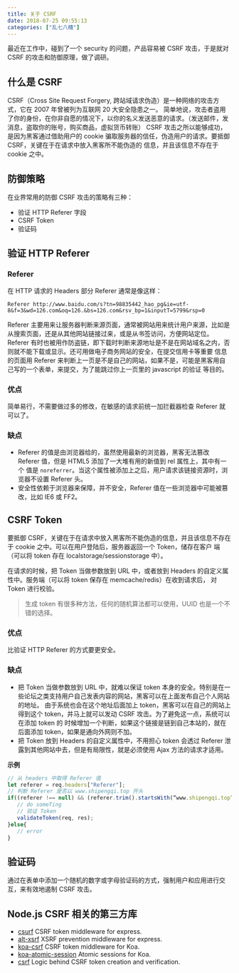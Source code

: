 ```yaml
---
title: 关于 CSRF
date: 2018-07-25 09:55:13
categories: ["乱七八糟"]
---
```


最近在工作中，碰到了一个 security 的问题，产品容易被 CSRF 攻击，于是就对 CSRF 的攻击和防御原理，做了调研。

<!-- more -->

## 什么是 CSRF

CSRF（Cross Site Request Forgery, 跨站域请求伪造）是一种网络的攻击方式，它在 2007 年曾被列为互联网 20 大安全隐患之一。
简单地说，攻击者盗用了你的身份，在你非自愿的情况下，以你的名义发送恶意的请求。（发送邮件，发消息，盗取你的账号，购买商品，虚拟货币转账）
CSRF 攻击之所以能够成功，是因为黑客通过借助用户的 cookie 骗取服务器的信任，伪造用户的请求。要抵御 CSRF，关键在于在请求中放入黑客所不能伪造的
信息，并且该信息不存在于 cookie 之中。


## 防御策略

在业界常用的防御 CSRF 攻击的策略有三种：
- 验证 HTTP Referer 字段
- CSRF Token
- 验证码

## 验证 HTTP Referer

### Referer

在 HTTP 请求的 Headers 部分 Referer 通常是像这样：
```
Referer http://www.baidu.com/s?tn=98835442_hao_pg&ie=utf-8&f=3&wd=126.com&oq=126.&bs=126.com&rsv_bp=1&inputT=5799&rsp=0
```

Referer 主要用来让服务器判断来源页面，通常被网站用来统计用户来源，比如是从搜索页面，还是从其他网站链接过来，或是从书签访问，方便网站定位。
Referer 有时也被用作防盗链，即下载时判断来源地址是不是在网站域名之内，否则就不能下载或显示。还可用做电子商务网站的安全，在提交信用卡等重要
信息的页面用 Referer 来判断上一页是不是自己的网站，如果不是，可能是黑客用自己写的一个表单，来提交，为了能跳过你上一页里的 javascript 的验证
等目的。

### 优点
简单易行，不需要做过多的修改，在敏感的请求前统一加拦截器检查 Referer 就可以了。

### 缺点
- Referer 的值是由浏览器给的，虽然使用最新的浏览器，黑客无法篡改 Referer 值，但是 HTML5 添加了一大堆有用的新值到 rel 属性上，其中有一个
值是 `noreferrer`。当这个属性被添加上之后，用户请求该链接资源时，浏览器不设置 Referer 头。
- 安全性依赖于浏览器来保障，并不安全，Referer 值在一些浏览器中可能被篡改，比如 IE6 或 FF2。

## CSRF Token
要抵御 CSRF，关键在于在请求中放入黑客所不能伪造的信息，并且该信息不存在于 cookie 之中。可以在用户登陆后，服务器返回一个 Token，储存在客户
端（可以将 token 存在 localstorage/sessionstorage 中）。

在请求的时候，把 Token 当做参数放到 URL 中，或者放到 Headers 的自定义属性中。服务端（可以将 token 保存在 memcache/redis）在收到请求后，
对 Token 进行校验。

> 生成 token 有很多种方法，任何的随机算法都可以使用，UUID 也是一个不错的选择。

### 优点
比验证 HTTP Referer 的方式要更安全。

### 缺点
- 把 Token 当做参数放到 URL 中，就难以保证 token 本身的安全。特别是在一些论坛之类支持用户自己发表内容的网站，黑客可以在上面发布自己个人网站的地址。
由于系统也会在这个地址后面加上 token，黑客可以在自己的网站上得到这个 token，并马上就可以发动 CSRF 攻击。为了避免这一点，系统可以在添加 token 的
时候增加一个判断，如果这个链接是链到自己本站的，就在后面添加 token，如果是通向外网则不加。
- 把 Token 放到 Headers 的自定义属性中，不用担心 token 会透过 Referer 泄露到其他网站中去，但是有局限性，就是必须使用 Ajax 方法的请求才适用。

**示例**
```javascript
// 从 headers 中取得 Referer 值
let referer = req.headers["Referer"];
// 判断 Referer 是否以 www.shipengqi.top 开头
if((referer !== null) && (referer.trim().startsWith(“www.shipengqi.top”))){
   // do someTing
   // 验证 Token
   validateToken(req, res);
}else{
   // error
}
```


## 验证码
通过在表单中添加一个随机的数字或字母验证码的方式，强制用户和应用进行交互，来有效地遏制 CSRF 攻击。

## Node.js CSRF 相关的第三方库

- [csurf](https://github.com/expressjs/csurf) CSRF token middleware for express.
- [alt-xsrf](https://github.com/inca/alt-xsrf) XSRF prevention middleware for express.
- [koa-csrf](https://github.com/koajs/csrf) CSRF token middleware for Koa.
- [koa-atomic-session](https://github.com/koajs/atomic-session) Atomic sessions for Koa.
- [csrf](https://github.com/pillarjs/csrf) Logic behind CSRF token creation and verification.
